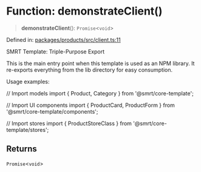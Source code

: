 # Function: demonstrateClient()

> **demonstrateClient**(): `Promise`\<`void`\>

Defined in: [packages/products/src/client.ts:11](https://github.com/happyvertical/smrt/blob/71a16025d52b026725fd522a392015e67e1d6489/packages/products/src/client.ts#L11)

SMRT Template: Triple-Purpose Export

This is the main entry point when this template is used as an NPM library.
It re-exports everything from the lib directory for easy consumption.

Usage examples:

// Import models
import { Product, Category } from '@smrt/core-template';

// Import UI components
import { ProductCard, ProductForm } from '@smrt/core-template/components';

// Import stores
import { ProductStoreClass } from '@smrt/core-template/stores';

## Returns

`Promise`\<`void`\>
